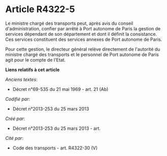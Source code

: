 # Article R4322-5

Le ministre chargé des transports peut, après avis du conseil d'administration, confier par arrêté à Port autonome de Paris
la gestion de services dépendant de son département et dont il définit la consistance. Ces services constituent des services
annexes de Port autonome de Paris.

Pour cette gestion, le directeur général relève directement de l'autorité du ministre chargé des transports et le personnel
de Port autonome de Paris agit pour le compte de l'Etat.

**Liens relatifs à cet article**

_Anciens textes_:

  - Décret n°69-535 du 21 mai 1969 - art. 21 (Ab)

_Codifié par_:

  - Décret n°2013-253 du 25 mars 2013

_Créé par_:

  - Décret n°2013-253 du 25 mars 2013 - art.

_Cité par_:

  - Code des transports - art. R4322-30 (V)
